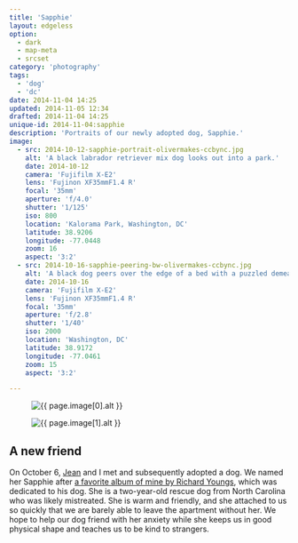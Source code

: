 ```yaml
---
title: 'Sapphie'
layout: edgeless
option:
  - dark
  - map-meta
  - srcset
category: 'photography'
tags:
  - 'dog'
  - 'dc'
date: 2014-11-04 14:25
updated: 2014-11-05 12:34
drafted: 2014-11-04 14:25
unique-id: 2014-11-04:sapphie
description: 'Portraits of our newly adopted dog, Sapphie.'
image:
  - src: 2014-10-12-sapphie-portrait-olivermakes-ccbync.jpg
    alt: 'A black labrador retriever mix dog looks out into a park.'
    date: 2014-10-12
    camera: 'Fujifilm X-E2'
    lens: 'Fujinon XF35mmF1.4 R'
    focal: '35mm'
    aperture: 'f/4.0'
    shutter: '1/125'
    iso: 800
    location: 'Kalorama Park, Washington, DC'
    latitude: 38.9206
    longitude: -77.0448
    zoom: 16
    aspect: '3:2'
  - src: 2014-10-16-sapphie-peering-bw-olivermakes-ccbync.jpg
    alt: 'A black dog peers over the edge of a bed with a puzzled demeanor.'
    date: 2014-10-16
    camera: 'Fujifilm X-E2'
    lens: 'Fujinon XF35mmF1.4 R'
    focal: '35mm'
    aperture: 'f/2.8'
    shutter: '1/40'
    iso: 2000
    location: 'Washington, DC'
    latitude: 38.9172
    longitude: -77.0461
    zoom: 15
    aspect: '3:2'

---
```


<figure class="image--wide">
  <img
    src="{{ site.image_url }}/{{ page.image[0].src }}"
    sizes="{{ site.wide-sizes }}"
    srcset="{% for srcset1440 in site.srcset1440 %}{{ site.image_url }}/{{ site.srcset1440[forloop.index0] }}/{{ page.image[0].src }} {{ site.srcset1440[forloop.index0] }}w{% if forloop.last == false %}, {% endif %}{% endfor %}"
    alt="{{ page.image[0].alt }}">
</figure>

<figure class="image--wide">
  <img
    src="{{ site.image_url }}/{{ page.image[1].src }}"
    sizes="{{ site.wide-sizes }}"
    srcset="{% for srcset1440 in site.srcset1440 %}{{ site.image_url }}/{{ site.srcset1440[forloop.index0] }}/{{ page.image[1].src }} {{ site.srcset1440[forloop.index0] }}w{% if forloop.last == false %}, {% endif %}{% endfor %}"
    alt="{{ page.image[1].alt }}">
</figure>

<section class="essay">
  <h2>A new friend</h2>
  <p>On <time datetime="2014-10-06">October 6</time>, <a href="http://jeancflanagan.com">Jean</a> and I met and subsequently adopted a dog. We named her Sapphie after <a href="http://www.jagjaguwar.com/onesheet.php?cat=JAG019">a favorite album of mine by Richard Youngs</a>, which was dedicated to his dog. She is a two-year-old rescue dog from North Carolina who was likely mistreated. She is warm and friendly, and she attached to us so quickly that we are barely able to leave the apartment without her. We hope to help our dog friend with her anxiety while she keeps us in good physical shape and teaches us to be kind to strangers.</p>
</section>
